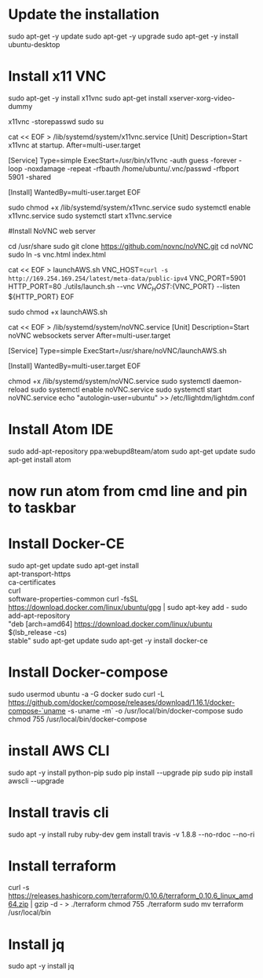 # Update the installation

sudo apt-get -y update
sudo apt-get -y upgrade
sudo apt-get -y install ubuntu-desktop

# Install x11 VNC

sudo apt-get -y install x11vnc
sudo apt-get install xserver-xorg-video-dummy

x11vnc -storepasswd
sudo su

cat << EOF > /lib/systemd/system/x11vnc.service
[Unit]
Description=Start x11vnc at startup.
After=multi-user.target

[Service]
Type=simple
ExecStart=/usr/bin/x11vnc -auth guess -forever -loop -noxdamage -repeat -rfbauth /home/ubuntu/.vnc/passwd -rfbport 5901 -shared

[Install]
WantedBy=multi-user.target
EOF

sudo chmod +x /lib/systemd/system/x11vnc.service
sudo systemctl enable x11vnc.service
sudo systemctl start x11vnc.service

#Install NoVNC web server

cd /usr/share
sudo git clone https://github.com/novnc/noVNC.git
cd noVNC
sudo ln -s vnc.html index.html

cat << EOF > launchAWS.sh
VNC_HOST=`curl -s http://169.254.169.254/latest/meta-data/public-ipv4`
VNC_PORT=5901
HTTP_PORT=80
./utils/launch.sh --vnc ${VNC_HOST}:${VNC_PORT} --listen ${HTTP_PORT}
EOF

sudo chmod +x launchAWS.sh

cat << EOF > /lib/systemd/system/noVNC.service
[Unit]
Description=Start noVNC websockets server
After=multi-user.target

[Service]
Type=simple
ExecStart=/usr/share/noVNC/launchAWS.sh

[Install]
WantedBy=multi-user.target
EOF

chmod +x /lib/systemd/system/noVNC.service
sudo systemctl daemon-reload
sudo systemctl enable noVNC.service
sudo systemctl start noVNC.service
echo "autologin-user=ubuntu" >> /etc/llightdm/lightdm.conf

# Install Atom IDE
sudo add-apt-repository ppa:webupd8team/atom
sudo apt-get update
sudo apt-get install atom
# now run atom from cmd line and pin to taskbar

# Install Docker-CE
sudo apt-get update
sudo apt-get install \
    apt-transport-https \
    ca-certificates \
    curl \
    software-properties-common
curl -fsSL https://download.docker.com/linux/ubuntu/gpg | sudo apt-key add -
sudo add-apt-repository \
   "deb [arch=amd64] https://download.docker.com/linux/ubuntu \
   $(lsb_release -cs) \
   stable"
sudo apt-get update
sudo apt-get -y install docker-ce

# Install Docker-compose
sudo usermod ubuntu -a -G docker
sudo curl -L https://github.com/docker/compose/releases/download/1.16.1/docker-compose-`uname -s`-`uname -m` -o /usr/local/bin/docker-compose
sudo chmod 755 /usr/local/bin/docker-compose

# install AWS CLI
sudo apt -y install python-pip
sudo pip install --upgrade pip
sudo pip install awscli --upgrade

# Install travis cli
sudo apt -y install ruby ruby-dev
gem install travis -v 1.8.8 --no-rdoc --no-ri

# Install terraform
curl -s https://releases.hashicorp.com/terraform/0.10.6/terraform_0.10.6_linux_amd64.zip | gzip -d - > ./terraform
chmod 755 ./terraform
sudo mv terraform /usr/local/bin

# Install jq
sudo apt -y install jq
